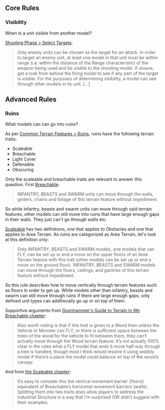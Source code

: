 ## Core Rules

### Visibility

When is a unit visible from another model?

[Shooting Phase > Select Targets](https://wahapedia.ru/wh40k9ed/the-rules/core-rules/#Select-Targets):

> Only enemy units can be chosen as the target for an attack. In order to target an enemy unit, at least one model in that unit must be within range (i.e. within the distance of the Range characteristic) of the weapon being used and be visible to the shooting model. If unsure, get a look from behind the firing model to see if any part of the target is visible. For the purposes of determining visibility, a model can see through other models in its unit. [...]


## Advanced Rules

### Ruins

What models can can go into ruins?

As per [Common Terrain Features > Ruins](https://wahapedia.ru/wh40k9ed/the-rules/advanced-rules/#Ruins), ruins have the following terrain traits:

- Scaleable
- Breachable
- Light Cover
- Defensible
- Obscuring

Only the scaleable and breachable traits are relevant to answer this question. First [Breachable](https://wahapedia.ru/wh40k9ed/the-rules/advanced-rules/#Breachable):

> INFANTRY, BEASTS and SWARM units can move through the walls, girders, chains and foliage of this terrain feature without impediment.

So while infantry, beasts and swarm units can move through said terrain features, other models can still move into ruins that have large enough gaps in their walls. They just can't go through walls etc.

[Scaleable](https://wahapedia.ru/wh40k9ed/the-rules/advanced-rules/#Scaleable) has two definitions, one that applies to Obstacles and one that applies to Area Terrain. As ruins are categorized as Area Terrain, let's look at this definition only:

> Only INFANTRY, BEASTS and SWARM models, and models that can FLY, can be set up or end a move on the upper floors of an Area Terrain feature with this trait (other models can be set up or end a move on the ground floor). INFANTRY, BEASTS and SWARM models can move through the floors, ceilings, and gantries of this terrain feature without impediment.

So this rule describes how to move vertically through terrain features such as floors in order to get up. While models other than infantry, beasts and swarm can still move through ruins if there are large enough gaps, only defined unit types can additionally go up or on top of them.

Supportive arguments from [Goonhammer's Guide to Terrain in 9th Breachable chapter](https://www.goonhammer.com/ruleshammmer-guide-to-terrain-in-9th/#Breachable):

> Also worth noting is that if this trait is given to a Wood then unless the Vehicle or Monster can FLY, or there is sufficient space between the trees of the wood for the vehicle to fit between them, they can’t actually move through the Wood terrain feature. It’s not actually 100% clear in the rules what a FLY model that ends it move half way through a tree is handled, though most I think would resolve it using wobbly model if there’s a place the model could balance on top of the wood’s canopy.

And from [the Scaleable chapter](https://www.goonhammer.com/ruleshammmer-guide-to-terrain-in-9th/#Scaleable):

> It’s easy to consider this the vertical movement barrier (floors) equivalent of Breachable’s horizontal movement barriers (walls). Splitting them into two traits does allow players to address the Industrial Structure in a way that I’m surprised GW didn’t suggest with their examples.
